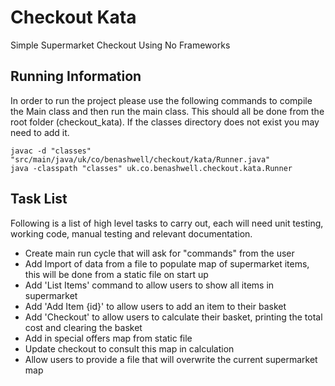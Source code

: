 # Checkout Kata
Simple Supermarket Checkout Using No Frameworks

## Running Information
In order to run the project please use the following commands to compile the Main class
 and then run the main class. This should all be done from the root folder (checkout_kata).
 If the classes directory does not exist you may need to add it.

```
javac -d "classes" "src/main/java/uk/co/benashwell/checkout/kata/Runner.java"
java -classpath "classes" uk.co.benashwell.checkout.kata.Runner
```

## Task List
Following is a list of high level tasks to carry out, each will need  unit testing, working code, 
manual testing and relevant documentation.

- Create main run cycle that will ask for "commands" from the user
- Add Import of data from a file to populate map of supermarket items, this will be done from a static file on start up
- Add 'List Items' command to allow users to show all items in supermarket
- Add 'Add Item {id}' to allow users to add an item to their basket
- Add 'Checkout' to allow users to calculate their basket, printing the total cost and clearing the basket
- Add in special offers map from static file
- Update checkout to consult this map in calculation
- Allow users to provide a file that will overwrite the current supermarket map